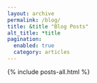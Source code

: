 ```yaml
---
layout: archive
permalink: /blog/
title: &title "Blog Posts"
alt_title: *title
pagination: 
  enabled: true
  category: articles
---
```


{% include posts-all.html %}
